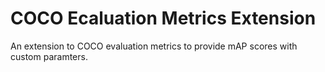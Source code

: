 # COCO Ecaluation Metrics Extension

An extension to COCO evaluation metrics to provide mAP scores with custom paramters.
